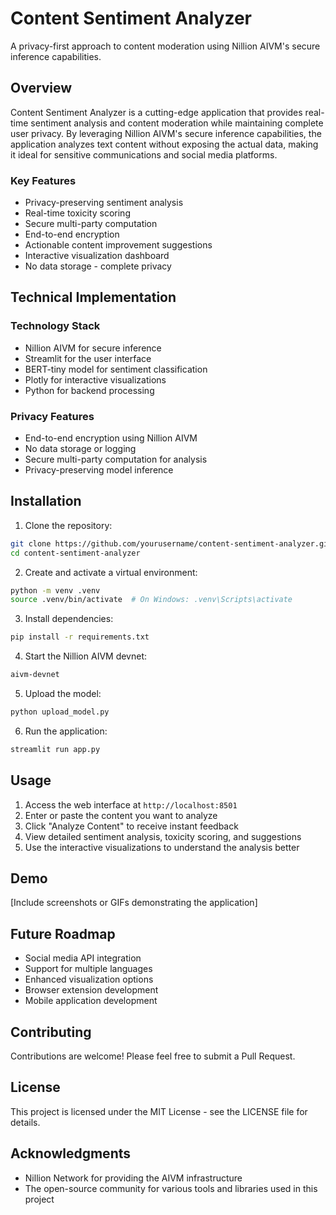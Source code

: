 # Content Sentiment Analyzer

A privacy-first approach to content moderation using Nillion AIVM's secure inference capabilities.

## Overview

Content Sentiment Analyzer is a cutting-edge application that provides real-time sentiment analysis and content moderation while maintaining complete user privacy. By leveraging Nillion AIVM's secure inference capabilities, the application analyzes text content without exposing the actual data, making it ideal for sensitive communications and social media platforms.

### Key Features

- Privacy-preserving sentiment analysis
- Real-time toxicity scoring
- Secure multi-party computation
- End-to-end encryption
- Actionable content improvement suggestions
- Interactive visualization dashboard
- No data storage - complete privacy

## Technical Implementation

### Technology Stack

- Nillion AIVM for secure inference
- Streamlit for the user interface
- BERT-tiny model for sentiment classification
- Plotly for interactive visualizations
- Python for backend processing

### Privacy Features

- End-to-end encryption using Nillion AIVM
- No data storage or logging
- Secure multi-party computation for analysis
- Privacy-preserving model inference

## Installation

1. Clone the repository:
```bash
git clone https://github.com/yourusername/content-sentiment-analyzer.git
cd content-sentiment-analyzer
```

2. Create and activate a virtual environment:
```bash
python -m venv .venv
source .venv/bin/activate  # On Windows: .venv\Scripts\activate
```

3. Install dependencies:
```bash
pip install -r requirements.txt
```

4. Start the Nillion AIVM devnet:
```bash
aivm-devnet
```

5. Upload the model:
```bash
python upload_model.py
```

6. Run the application:
```bash
streamlit run app.py
```

## Usage

1. Access the web interface at `http://localhost:8501`
2. Enter or paste the content you want to analyze
3. Click "Analyze Content" to receive instant feedback
4. View detailed sentiment analysis, toxicity scoring, and suggestions
5. Use the interactive visualizations to understand the analysis better

## Demo

[Include screenshots or GIFs demonstrating the application]

## Future Roadmap

- Social media API integration
- Support for multiple languages
- Enhanced visualization options
- Browser extension development
- Mobile application development

## Contributing

Contributions are welcome! Please feel free to submit a Pull Request.

## License

This project is licensed under the MIT License - see the LICENSE file for details.

## Acknowledgments

- Nillion Network for providing the AIVM infrastructure
- The open-source community for various tools and libraries used in this project
